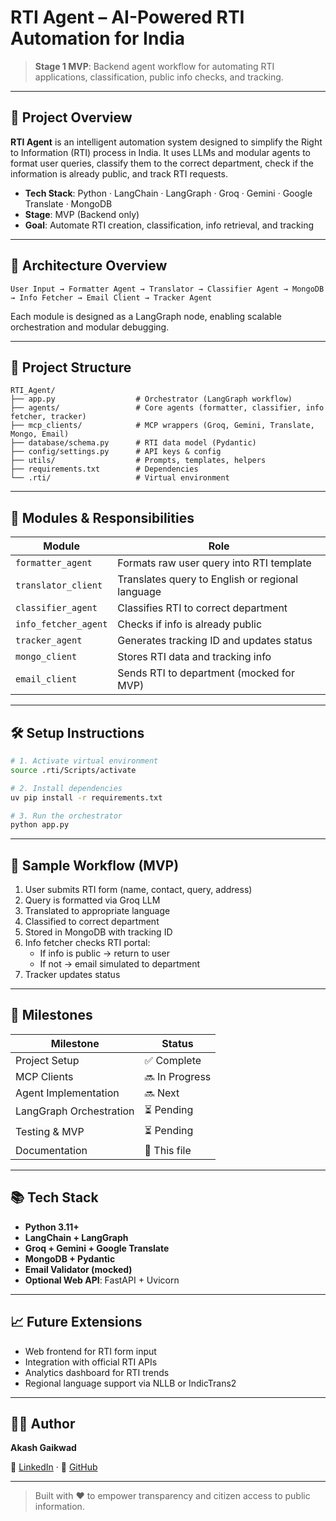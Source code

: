 
#  RTI Agent – AI-Powered RTI Automation for India

> **Stage 1 MVP**: Backend agent workflow for automating RTI applications, classification, public info checks, and tracking.

---

## 🚀 Project Overview

**RTI Agent** is an intelligent automation system designed to simplify the Right to Information (RTI) process in India. It uses LLMs and modular agents to format user queries, classify them to the correct department, check if the information is already public, and track RTI requests.

- **Tech Stack**: Python · LangChain · LangGraph · Groq · Gemini · Google Translate · MongoDB
- **Stage**: MVP (Backend only)
- **Goal**: Automate RTI creation, classification, info retrieval, and tracking

---

## 🧠 Architecture Overview

```
User Input → Formatter Agent → Translator → Classifier Agent → MongoDB → Info Fetcher → Email Client → Tracker Agent
```

Each module is designed as a LangGraph node, enabling scalable orchestration and modular debugging.

---

## 📁 Project Structure

```
RTI_Agent/
├── app.py                  # Orchestrator (LangGraph workflow)
├── agents/                 # Core agents (formatter, classifier, info fetcher, tracker)
├── mcp_clients/            # MCP wrappers (Groq, Gemini, Translate, Mongo, Email)
├── database/schema.py      # RTI data model (Pydantic)
├── config/settings.py      # API keys & config
├── utils/                  # Prompts, templates, helpers
├── requirements.txt        # Dependencies
└── .rti/                   # Virtual environment
```

---

## 🧩 Modules & Responsibilities

| Module               | Role                                                  |
|----------------------|-------------------------------------------------------|
| `formatter_agent`    | Formats raw user query into RTI template              |
| `translator_client`  | Translates query to English or regional language      |
| `classifier_agent`   | Classifies RTI to correct department                  |
| `info_fetcher_agent` | Checks if info is already public                      |
| `tracker_agent`      | Generates tracking ID and updates status              |
| `mongo_client`       | Stores RTI data and tracking info                     |
| `email_client`       | Sends RTI to department (mocked for MVP)              |

---

## 🛠️ Setup Instructions

```bash
# 1. Activate virtual environment
source .rti/Scripts/activate

# 2. Install dependencies
uv pip install -r requirements.txt

# 3. Run the orchestrator
python app.py
```

---

## 🧪 Sample Workflow (MVP)

1. User submits RTI form (name, contact, query, address)
2. Query is formatted via Groq LLM
3. Translated to appropriate language
4. Classified to correct department
5. Stored in MongoDB with tracking ID
6. Info fetcher checks RTI portal:
   - If info is public → return to user
   - If not → email simulated to department
7. Tracker updates status

---

## 📅 Milestones

| Milestone               | Status     |
|-------------------------|------------|
| Project Setup           | ✅ Complete |
| MCP Clients             | 🔜 In Progress |
| Agent Implementation    | 🔜 Next |
| LangGraph Orchestration | ⏳ Pending |
| Testing & MVP           | ⏳ Pending |
| Documentation           | 📝 This file |

---

## 📚 Tech Stack

- **Python 3.11+**
- **LangChain + LangGraph**
- **Groq + Gemini + Google Translate**
- **MongoDB + Pydantic**
- **Email Validator (mocked)**
- **Optional Web API**: FastAPI + Uvicorn

---

## 📈 Future Extensions

- Web frontend for RTI form input
- Integration with official RTI APIs
- Analytics dashboard for RTI trends
- Regional language support via NLLB or IndicTrans2

---

## 👨‍💻 Author

**Akash Gaikwad**  

🔗 [LinkedIn](https://www.linkedin.com/in/akashgaikwad28) · 📁 [GitHub](https://github.com/akashgaikwad28)

---

> Built with ❤️ to empower transparency and citizen access to public information.
```
